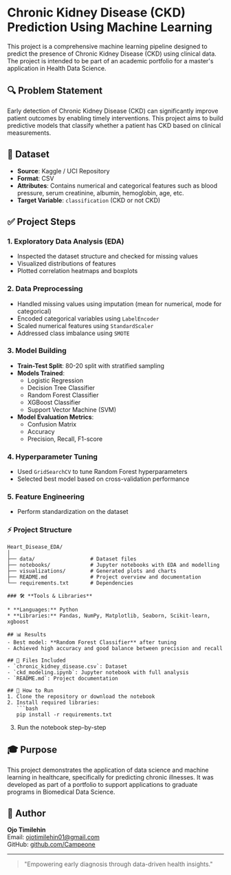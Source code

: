 # Chronic Kidney Disease (CKD) Prediction Using Machine Learning

This project is a comprehensive machine learning pipeline designed to predict the presence of Chronic Kidney Disease (CKD) using clinical data. The project is intended to be part of an academic portfolio for a master's application in Health Data Science.

## 🔍 Problem Statement
Early detection of Chronic Kidney Disease (CKD) can significantly improve patient outcomes by enabling timely interventions. This project aims to build predictive models that classify whether a patient has CKD based on clinical measurements.

## 📁 Dataset
- **Source**: Kaggle / UCI Repository
- **Format**: CSV
- **Attributes**: Contains numerical and categorical features such as blood pressure, serum creatinine, albumin, hemoglobin, age, etc.
- **Target Variable**: `classification` (CKD or not CKD)

## ✅ Project Steps

### 1. Exploratory Data Analysis (EDA)
- Inspected the dataset structure and checked for missing values
- Visualized distributions of features
- Plotted correlation heatmaps and boxplots

### 2. Data Preprocessing
- Handled missing values using imputation (mean for numerical, mode for categorical)
- Encoded categorical variables using `LabelEncoder`
- Scaled numerical features using `StandardScaler`
- Addressed class imbalance using `SMOTE`

### 3. Model Building
- **Train-Test Split**: 80-20 split with stratified sampling
- **Models Trained**:
  - Logistic Regression
  - Decision Tree Classifier
  - Random Forest Classifier
  - XGBoost Classifier
  - Support Vector Machine (SVM)
- **Model Evaluation Metrics**:
  - Confusion Matrix
  - Accuracy
  - Precision, Recall, F1-score

### 4. Hyperparameter Tuning
- Used `GridSearchCV` to tune Random Forest hyperparameters
- Selected best model based on cross-validation performance

### 5. Feature Engineering 
- Perform standardization on the dataset

### ⚡ **Project Structure**

```
Heart_Disease_EDA/
│
├── data/                  # Dataset files
├── notebooks/             # Jupyter notebooks with EDA and modelling
├── visualizations/        # Generated plots and charts
├── README.md              # Project overview and documentation
└── requirements.txt       # Dependencies

### 🛠️ **Tools & Libraries**

* **Languages:** Python
* **Libraries:** Pandas, NumPy, Matplotlib, Seaborn, Scikit-learn, xgboost

## 📊 Results
- Best model: **Random Forest Classifier** after tuning
- Achieved high accuracy and good balance between precision and recall

## 📎 Files Included
- `chronic_kidney_disease.csv`: Dataset
- `ckd_modeling.ipynb`: Jupyter notebook with full analysis
- `README.md`: Project documentation

## 📌 How to Run
1. Clone the repository or download the notebook
2. Install required libraries:
   ```bash
   pip install -r requirements.txt
   ```
3. Run the notebook step-by-step

## 🎓 Purpose
This project demonstrates the application of data science and machine learning in healthcare, specifically for predicting chronic illnesses. It was developed as part of a portfolio to support applications to graduate programs in Biomedical Data Science.

## 🔗 Author
**Ojo Timilehin**  
Email: [ojotimilehin01@gmail.com](mailto:ojotimilehin01@gmail.com)  
GitHub: [github.com/Campeone](https://github.com/Campeone)  

---
> "Empowering early diagnosis through data-driven health insights."
